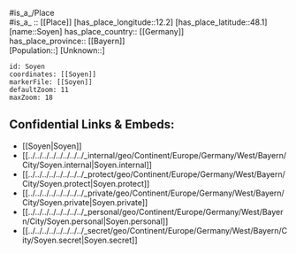 ﻿---
location: [48.1,12.2] 
mapzoom: [7,12] 
mapmarker: city 
type: City
tags:
- geo/City


SpocWebEntityId: 34398
isDeleted: false
confidential: public

---
#is_a_/Place  
#is_a_ :: [[Place]] 
[has_place_longitude::12.2] 
[has_place_latitude::48.1] 
[name::Soyen] 
has_place_country:: [[Germany]]  
has_place_province:: [[Bayern]]  
[Population::] 
[Unknown::] 


```leaflet
id: Soyen
coordinates: [[Soyen]] 
markerFile: [[Soyen]] 
defaultZoom: 11 
maxZoom: 18
```


## Confidential Links & Embeds: 
- [[Soyen|Soyen]]  
- [[../../../../../../../../_internal/geo/Continent/Europe/Germany/West/Bayern/City/Soyen.internal|Soyen.internal]] 
- [[../../../../../../../../_protect/geo/Continent/Europe/Germany/West/Bayern/City/Soyen.protect|Soyen.protect]] 
- [[../../../../../../../../_private/geo/Continent/Europe/Germany/West/Bayern/City/Soyen.private|Soyen.private]] 
- [[../../../../../../../../_personal/geo/Continent/Europe/Germany/West/Bayern/City/Soyen.personal|Soyen.personal]] 
- [[../../../../../../../../_secret/geo/Continent/Europe/Germany/West/Bayern/City/Soyen.secret|Soyen.secret]] 
